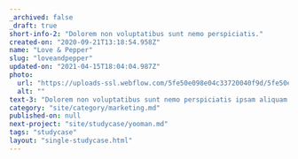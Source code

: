 ```yaml
---
_archived: false
_draft: true
short-info-2: "Dolorem non voluptatibus sunt nemo perspiciatis."
created-on: "2020-09-21T13:18:54.958Z"
name: "Love & Pepper"
slug: "loveandpepper"
updated-on: "2021-04-15T18:04:04.987Z"
photo:
  url: "https://uploads-ssl.webflow.com/5fe50e098e04c33720040f9d/5fe50e098e04c34c16041040_1600694330373-image18.jpg"
  alt: ""
text-3: "Dolorem non voluptatibus sunt nemo perspiciatis ipsam aliquam. Ut laborum neque quibusdam non et. Harum error sed rem omnis ullam voluptate laudantium nisi est. Voluptas eos fugit aut ab harum. Id quaerat totam voluptates aperiam qui in. Animi iure beatae accusantium sapiente rerum.\n\nVoluptas doloribus est in est aut veniam nobis libero. Et pariatur molestiae ullam sint dolores quis. Et voluptatem sit molestiae molestiae sed consequatur et non. Alias ab ut repellendus. Cumque harum dicta. Praesentium veritatis et quia molestiae debitis laborum."
category: "site/category/marketing.md"
published-on: null
next-project: "site/studycase/yooman.md"
tags: "studycase"
layout: "single-studycase.html"
---
```



